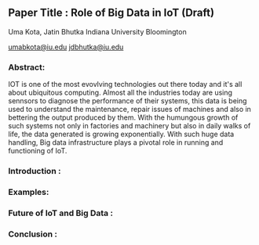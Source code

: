 ## Paper Title : Role of Big Data in IoT (Draft)
Uma Kota, Jatin Bhutka
Indiana University Bloomington

umabkota@iu.edu
jdbhutka@iu.edu



### Abstract:

IOT is one of the most evovlving technologies out there today and it's all about ubiquitous computing. Almost all the industries today are using sennsors to diagnose the performance of their systems, this data is being used to understand the maintenance, repair issues of machines and also in bettering the output produced by them. With the humungous growth of such systems not only in factories and machinery but also in daily walks of life, the data generated is growing exponentially. With such huge data handling, Big data infrastructure plays a pivotal role in running and functioning of IoT.


### Introduction :






### Examples:




### Future of IoT and Big Data :




### Conclusion :
